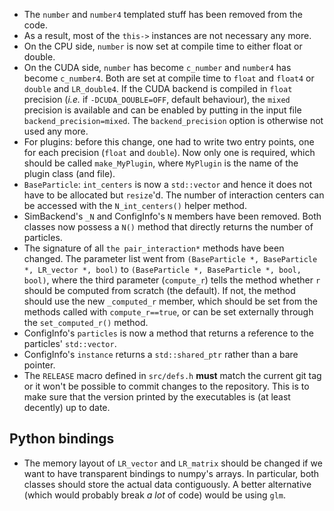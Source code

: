 * The `number` and `number4` templated stuff has been removed from the code.
* As a result, most of the `this->` instances are not necessary any more.
* On the CPU side, `number` is now set at compile time to either float or double.
* On the CUDA side, `number` has become `c_number` and `number4` has become `c_number4`. Both are set at compile time to `float` and `float4` or `double` and `LR_double4`. If the CUDA backend is compiled in `float` precision (*i.e.* if `-DCUDA_DOUBLE=OFF`, default behaviour), the `mixed` precision is available and can be enabled by putting in the input file `backend_precision=mixed`. The `backend_precision` option is otherwise not used any more.
* For plugins: before this change, one had to write two entry points, one for each precision (`float` and `double`). Now only one is required, which should be called `make_MyPlugin`, where `MyPlugin` is the name of the plugin class (and file).
* `BaseParticle`: `int_centers` is now a `std::vector` and hence it does not have to be allocated but `resize`'d. The number of interaction centers can be accessed with the `N_int_centers()` helper method.
* SimBackend's `_N` and ConfigInfo's `N` members have been removed. Both classes now possess a `N()` method that directly returns the number of particles.
* The signature of all `the pair_interaction*` methods have been changed. The parameter list went from `(BaseParticle *, BaseParticle *, LR_vector *, bool)` to `(BaseParticle *, BaseParticle *, bool, bool)`, where the third parameter (`compute_r`) tells the method whether `r` should be computed from scratch (the default). If not, the method should use the new `_computed_r` member, which should be set from the methods called with `compute_r==true`, or can be set externally through the `set_computed_r()` method.
* ConfigInfo's `particles` is now a method that returns a reference to the particles' `std::vector`.
* ConfigInfo's `instance` returns a `std::shared_ptr` rather than a bare pointer.
* The `RELEASE` macro defined in `src/defs.h` **must** match the current git tag or it won't be possible to commit changes to the repository. This is to make sure that the version printed by the executables is (at least decently) up to date.

## Python bindings

* The memory layout of `LR_vector` and `LR_matrix` should be changed if we want to have transparent bindings to numpy's arrays. In particular, both classes should store the actual data contiguously. A better alternative (which would probably break *a lot* of code) would be using `glm`.
